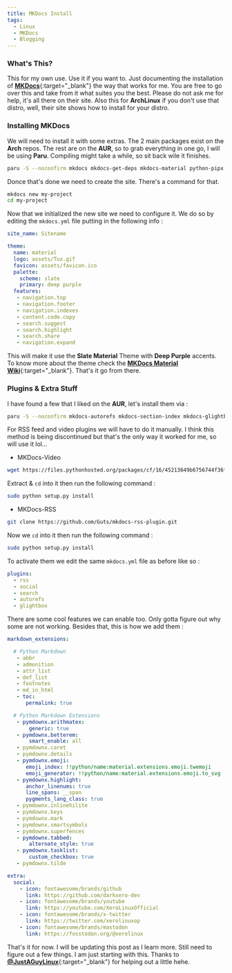 ```yaml
---
title: MKDocs Install
tags:
  - Linux
  - MKDocs
  - Blogging
---
```

### What's This?

This for my own use. Use it if you want to. Just documenting the installation of [**MKDocs**](https://www.mkdocs.org){:target="_blank"} the way that works for me. You are free to go over this and take from it what suites you the best. Please do not ask me for help, it's all there on their site. Also this for **ArchLinux** if you don't use that distro, well, their site shows how to install for your distro.

### Installing MKDocs

We will need to install it with some extras. The 2 main packages exist on the **Arch** repos. The rest are on the **AUR**, so to grab everything in one go, I will be using **Paru**. Compiling might take a while, so sit back wile it finishes.

```Bash
paru -S --noconfirm mkdocs mkdocs-get-deps mkdocs-material python-pipx
```

Donce that's done we need to create the site. There's a command for that.

```Bash
mkdocs new my-project
cd my-project
```

Now that we initialized the new site we need to configure it. We do so by editing the `mkdocs.yml` file putting in the following info :

```YAML
site_name: Sitename

theme:
  name: material
  logo: assets/Tux.gif
  favicon: assets/favicon.ico
  palette:
    scheme: slate
    primary: deep purple
  features:
   - navigation.top
   - navigation.footer
   - navigation.indexes
   - content.code.copy
   - search.suggest
   - search.highlight
   - search.share
   - navigation.expand
```

This will make it use the **Slate Material** Theme with **Deep Purple** accents. To know more about the theme check the [**MKDocs Material Wiki**](https://squidfunk.github.io/mkdocs-material/getting-started/){:target="_blank"}. That's it go from there.

### Plugins & Extra Stuff

I have found a few that I liked on the **AUR**, let's install them via :

```Bash
paru -S --noconfirm mkdocs-autorefs mkdocs-section-index mkdocs-glightbox mkdocs-backlinks-plugin mkdocs-redirects mkdocs-ezlinks-plugin mkdocs-literate-nav
```

For RSS feed and video plugins we will have to do it manually. I think this method is being discontinued but that's the only way it worked for me, so will use it lol...

- MKDocs-Video

```Bash
wget https://files.pythonhosted.org/packages/cf/16/45213649b6756744f36f31014fc8673df1d7c998bb9a801c2d769fff4114/mkdocs-video-1.5.0.tar.gz
```

Extract & `cd` into it then run the following command :

```Bash
sudo python setup.py install
```

- MKDocs-RSS

```Bash
git clone https://github.com/Guts/mkdocs-rss-plugin.git
```

Now we `cd` into it then run the following command :

```Bash
sudo python setup.py install
```

To activate them we edit the same `mkdocs.yml` file as before like so :

```YAML
plugins:
  - rss
  - social
  - search
  - autorefs
  - glightbox
```

There are some cool features we can enable too. Only gotta figure out why some are not working. Besides that, this is how we add them :

```YAML
markdown_extensions:

  # Python Markdown
   - abbr
   - admonition
   - attr_list
   - def_list
   - footnotes
   - md_in_html
   - toc:
      permalink: true

  # Python Markdown Extensions
   - pymdownx.arithmatex:
       generic: true
   - pymdownx.betterem:
       smart_enable: all
   - pymdownx.caret
   - pymdownx.details
   - pymdownx.emoji:
      emoji_index: !!python/name:material.extensions.emoji.twemoji
      emoji_generator: !!python/name:material.extensions.emoji.to_svg
   - pymdownx.highlight:
      anchor_linenums: true
      line_spans: __span
      pygments_lang_class: true
   - pymdownx.inlinehilite
   - pymdownx.keys
   - pymdownx.mark
   - pymdownx.smartsymbols
   - pymdownx.superfences
   - pymdownx.tabbed:
       alternate_style: true
   - pymdownx.tasklist:
       custom_checkbox: true
   - pymdownx.tilde

extra:
  social:
    - icon: fontawesome/brands/github
      link: https://github.com/darkxero-dev
    - icon: fontawesome/brands/youtube
      link: https://youtube.com/XeroLinuxOfficial
    - icon: fontawesome/brands/x-twitter
      link: https://twitter.com/xerolinuxop
    - icon: fontawesome/brands/mastodon
      link: https://fosstodon.org/@xerolinux
```

That's it for now. I will be updating this post as I learn more. Still need to figure out a few things. I am just starting with this. Thanks to [**@JustAGuyLinux**](https://github.com/drewgrif){:target="_blank"} for helping out a little hehe.


